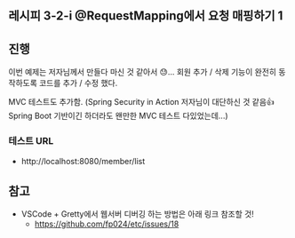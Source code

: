 ## 레시피 3-2-i @RequestMapping에서 요청 매핑하기 1



## 진행

이번 예제는 저자님께서 만들다 마신 것 같아서 😓... 회원 추가 / 삭제 기능이 완전히 동작하도록 코드를 추가 / 수정 했다.

MVC 테스트도 추가함. (Spring Security in Action 저자님이 대단하신 것 같음👍  Spring Boot 기반이긴 하더라도 왠만한 MVC 테스트 다있었는데...)



### 테스트 URL

* http://localhost:8080/member/list



## 참고

* VSCode + Gretty에서 웹서버 디버깅 하는 방법은 아래 링크 참조할 것!
  * https://github.com/fp024/etc/issues/18
